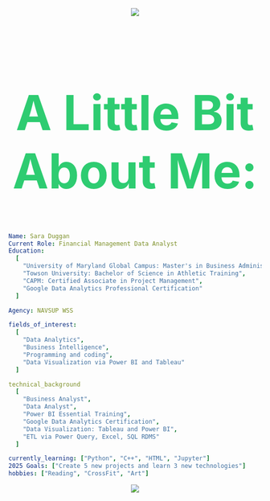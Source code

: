 <p align="center">
<img src="https://capsule-render.vercel.app/api?type=waving&color=0:EEFF00,100:a82da8&height=250&section=header&text=&#x1F44B%0HHi%20there,%20I'm%20Sara&fontSize=50" />
<header>
  <h1 style="font-size: 6rem; color: #2ecc71">A Little Bit About Me:</h1>
</header>


```yaml
Name: Sara Duggan
Current Role: Financial Management Data Analyst 
Education:
  [
    "University of Maryland Global Campus: Master's in Business Administration",
    "Towson University: Bachelor of Science in Athletic Training",
    "CAPM: Certified Associate in Project Management",
    "Google Data Analytics Professional Certification"
  ]

Agency: NAVSUP WSS

fields_of_interest:
  [
    "Data Analytics",
    "Business Intelligence",
    "Programming and coding",
    "Data Visualization via Power BI and Tableau"
  ]

technical_background
  [
    "Business Analyst",
    "Data Analyst",
    "Power BI Essential Training",
    "Google Data Analytics Certification",
    "Data Visualization: Tableau and Power BI",
    "ETL via Power Query, Excel, SQL RDMS"
  ]

currently_learning: ["Python", "C++", "HTML", "Jupyter"]
2025 Goals: ["Create 5 new projects and learn 3 new technologies"]
hobbies: ["Reading", "CrossFit", "Art"]


```
<p align="center">
  <a href="https://skillicons.dev">
    <img src="https://skillicons.dev/icons?i=r,sqlite,py" />
  </a>
</p>
 


